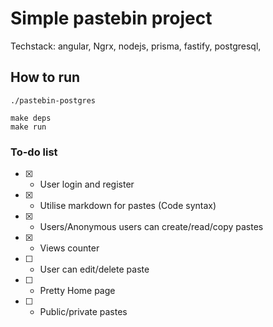 # Simple pastebin project

Techstack: angular, Ngrx, nodejs, prisma, fastify, postgresql,

## How to run

    ./pastebin-postgres

    make deps
    make run

### To-do list 

- [x] - User login and register
- [x] - Utilise markdown for pastes (Code syntax)
- [x] - Users/Anonymous users can create/read/copy pastes
- [x] - Views counter
- [ ] - User can edit/delete paste
- [ ] - Pretty Home page
- [ ] - Public/private pastes 
